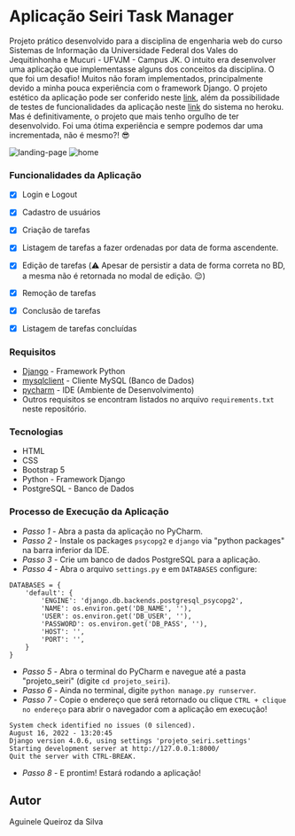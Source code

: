 # Aplicação Seiri Task Manager

Projeto prático desenvolvido para a disciplina de engenharia web do curso 
Sistemas de Informação da Universidade Federal dos Vales do Jequitinhonha 
e 
Mucuri - UFVJM - Campus JK. O intuito era desenvolver uma aplicação que implementasse alguns dos conceitos da disciplina. O que foi um desafio! Muitos não foram implementados, principalmente devido a minha pouca experiência com o framework Django. O projeto estético da aplicação pode ser conferido neste [link](https://www.figma.com/file/pRKXLROwfJH8XkU3K8Hm7n/eng-web?node-id=1%3A4), além da possibilidade de testes de funcionalidades da aplicação neste  [link](https://seiri-app.herokuapp.com/) do sistema no heroku.
Mas é definitivamente, o projeto que mais tenho orgulho de ter desenvolvido. Foi uma ótima experiência e sempre podemos dar uma incrementada, não é mesmo?! :sunglasses:        

![landing-page](https://user-images.githubusercontent.com/66737248/188193685-d6b3ee30-eae8-4a57-bd83-d219d50308d6.png)
![home](https://user-images.githubusercontent.com/66737248/189916688-53dea80c-579c-4805-9068-e20f190f9ed5.png)

### Funcionalidades da Aplicação
- [x] Login e Logout
- [x] Cadastro de usuários
- [x] Criação de tarefas
- [x] Listagem de tarefas a fazer ordenadas por data de forma ascendente.
- [x] Edição de tarefas (:warning: Apesar de persistir a data de forma correta no BD, a mesma não é retornada no modal de edição. :relieved:)
- [x] Remoção de tarefas
- [x] Conclusão de tarefas
- [x] Listagem de tarefas concluídas  
  
  
### Requisitos

* [ Django]( https://www.djangoproject.com/) - Framework Python 
* [ mysqlclient]( https://pypi.org/project/mysqlclient/) - Cliente MySQL (Banco de Dados)  
* [ pycharm]( https://www.jetbrains.com/pt-br/pycharm/download/) - IDE (Ambiente de Desenvolvimento)  
* Outros requisitos se encontram listados no arquivo ``requirements.txt`` neste repositório.

### Tecnologias

* HTML
* CSS
* Bootstrap 5
* Python - Framework Django
* PostgreSQL - Banco de Dados

### Processo de Execução da Aplicação

- *Passo 1* - Abra a pasta da aplicação no PyCharm.
- *Passo 2* - Instale os packages ``psycopg2`` e ``django`` via "python packages" na barra inferior da IDE.
- *Passo 3* - Crie um banco de dados PostgreSQL para a aplicação.
- *Passo 4* - Abra o arquivo ``settings.py`` e em ``DATABASES`` configure: 

```commandline
DATABASES = {
    'default': {
        'ENGINE': 'django.db.backends.postgresql_psycopg2',
        'NAME': os.environ.get('DB_NAME', ''),
        'USER': os.environ.get('DB_USER', ''),
        'PASSWORD': os.environ.get('DB_PASS', ''),
        'HOST': '',
        'PORT': '',
    }
}
```

- *Passo 5* - Abra o terminal do PyCharm e navegue até a pasta "projeto_seiri" (digite ``cd projeto_seiri``).
- *Passo 6* - Ainda no terminal, digite ```python manage.py runserver```.
- *Passo 7* - Copie o  endereço que será retornado ou clique ``CTRL + clique no endereço`` para abrir o navegador com a aplicação em execução!

```
System check identified no issues (0 silenced).
August 16, 2022 - 13:20:45
Django version 4.0.6, using settings 'projeto_seiri.settings'
Starting development server at http://127.0.0.1:8000/
Quit the server with CTRL-BREAK.
```

- *Passo 8* - E prontim! Estará rodando a aplicação! 


## Autor

Aguinele Queiroz da Silva
